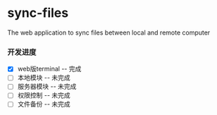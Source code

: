# sync-files
The web application to sync files between local and remote computer


### 开发进度
- [x] web版terminal -- 完成
- [ ] 本地模块    -- 未完成
- [ ] 服务器模块  -- 未完成
- [ ] 权限控制    -- 未完成
- [ ] 文件备份    -- 未完成
